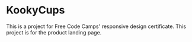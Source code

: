 # KookyCups
This is a project for Free Code Camps' responsive design certificate. This project is for the product landing page. 
